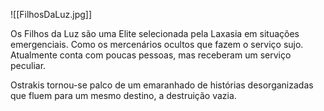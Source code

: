 ![[FilhosDaLuz.jpg]]

Os Filhos da Luz são uma Elite selecionada pela Laxasia em situações emergenciais. Como os mercenários ocultos que fazem o serviço sujo. Atualmente conta com poucas pessoas, mas receberam um serviço peculiar. 

Ostrakis tornou-se palco de um emaranhado de histórias desorganizadas que fluem para um mesmo destino, a destruição vazia.